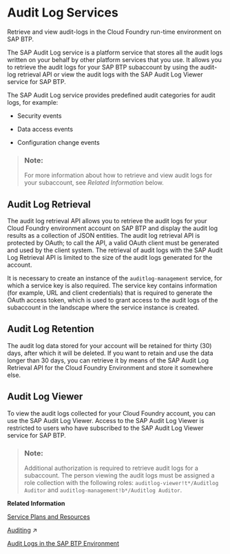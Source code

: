 <!-- loioa9ed392d27c847caa734ffca8c31e7d4 -->

# Audit Log Services

Retrieve and view audit-logs in the Cloud Foundry run-time environment on SAP BTP.

The SAP Audit Log service is a platform service that stores all the audit logs written on your behalf by other platform services that you use. It allows you to retrieve the audit logs for your SAP BTP subaccount by using the audit-log retrieval API or view the audit logs with the SAP Audit Log Viewer service for SAP BTP.

The SAP Audit Log service provides predefined audit categories for audit logs, for example:

-   Security events

-   Data access events

-   Configuration change events


> ### Note:  
> For more information about how to retrieve and view audit logs for your subaccount, see *Related Information* below.



<a name="loioa9ed392d27c847caa734ffca8c31e7d4__section_bpw_y5t_cz"/>

## Audit Log Retrieval

The audit log retrieval API allows you to retrieve the audit logs for your Cloud Foundry environment account on SAP BTP and display the audit log results as a collection of JSON entities. The audit log retrieval API is protected by OAuth; to call the API, a valid OAuth client must be generated and used by the client system. The retrieval of audit logs with the SAP Audit Log Retrieval API is limited to the size of the audit logs generated for the account.

It is necessary to create an instance of the `auditlog-management` service, for which a service key is also required. The service key contains information \(for example, URL and client credentials\) that is required to generate the OAuth access token, which is used to grant access to the audit logs of the subaccount in the landscape where the service instance is created.



<a name="loioa9ed392d27c847caa734ffca8c31e7d4__section_osc_pwt_cz"/>

## Audit Log Retention

The audit log data stored for your account will be retained for thirty \(30\) days, after which it will be deleted. If you want to retain and use the data longer than 30 days, you can retrieve it by means of the SAP Audit Log Retrieval API for the Cloud Foundry Environment and store it somewhere else.



<a name="loioa9ed392d27c847caa734ffca8c31e7d4__section_nfl_st2_3nb"/>

## Audit Log Viewer

To view the audit logs collected for your Cloud Foundry account, you can use the SAP Audit Log Viewer. Access to the SAP Audit Log Viewer is restricted to users who have subscribed to the SAP Audit Log Viewer service for SAP BTP.

> ### Note:  
> Additional authorization is required to retrieve audit logs for a subaccount. The person viewing the audit logs must be assigned a role collection with the following roles: `auditlog-viewer!t*/Auditlog Auditor` and `auditlog-management!b*/Auditlog Auditor`.

**Related Information**  


[Service Plans and Resources](service-plans-and-resources-0393ce3.md "A service plan is a particular type of service (for example, a database configuration) that is available for use.")

[Auditing](https://help.sap.com/viewer/c82f8d6a84c147f8b78bf6416dae7290/2022_3_QRC/en-US/ddcb6ed2bb5710148183db80e4aca49b.html "Auditing allows you to monitor and record selected actions performed in the SAP HANA Cloud, SAP HANA database.") :arrow_upper_right:

[Audit Logs in the SAP BTP Environment](https://help.sap.com/viewer/65de2977205c403bbc107264b8eccf4b/Cloud/en-US/f92c86ab11f6474ea5579d839051c334.html)

